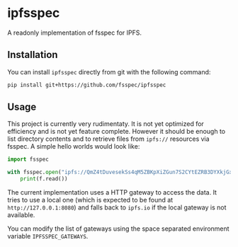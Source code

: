 # ipfsspec

A readonly implementation of fsspec for IPFS.

## Installation

You can install `ipfsspec` directly from git with the following command:
```bash
pip install git+https://github.com/fsspec/ipfsspec
```

## Usage

This project is currently very rudimentaty. It is not yet optimized for efficiency and is not yet feature complete. However it should be enough to list directory contents and to retrieve files from `ipfs://` resources via fsspec. A simple hello worlds would look like:

```python
import fsspec

with fsspec.open("ipfs://QmZ4tDuvesekSs4qM5ZBKpXiZGun7S2CYtEZRB3DYXkjGx", "r") as f:
    print(f.read())
```

The current implementation uses a HTTP gateway to access the data. It tries to use a local one (which is expected to be found at `http://127.0.0.1:8080`) and falls back to `ipfs.io` if the local gateway is not available.

You can modify the list of gateways using the space separated environment variable `IPFSSPEC_GATEWAYS`.

